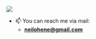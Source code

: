 
![](https://github.com/halfrost/halfrost/blob/master/icons/header_1.png)

- 📫 You can reach me via mail:
    - **neilohene@gmail.com**
